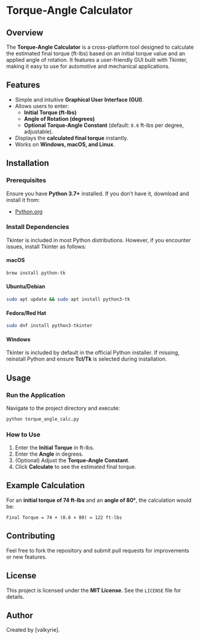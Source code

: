 # Torque-Angle Calculator

## Overview
The **Torque-Angle Calculator** is a cross-platform tool designed to calculate the estimated final torque (ft-lbs) based on an initial torque value and an applied angle of rotation. It features a user-friendly GUI built with Tkinter, making it easy to use for automotive and mechanical applications.

## Features
- Simple and intuitive **Graphical User Interface (GUI)**.
- Allows users to enter:
  - **Initial Torque (ft-lbs)**
  - **Angle of Rotation (degrees)**
  - **Optional Torque-Angle Constant** (default: `0.6` ft-lbs per degree, adjustable).
- Displays the **calculated final torque** instantly.
- Works on **Windows, macOS, and Linux**.

## Installation
### Prerequisites
Ensure you have **Python 3.7+** installed. If you don’t have it, download and install it from:
- [Python.org](https://www.python.org/downloads/)

### Install Dependencies
Tkinter is included in most Python distributions. However, if you encounter issues, install Tkinter as follows:

#### **macOS**
```bash
brew install python-tk
```

#### **Ubuntu/Debian**
```bash
sudo apt update && sudo apt install python3-tk
```

#### **Fedora/Red Hat**
```bash
sudo dnf install python3-tkinter
```

#### **Windows**
Tkinter is included by default in the official Python installer. If missing, reinstall Python and ensure **Tcl/Tk** is selected during installation.

## Usage
### **Run the Application**
Navigate to the project directory and execute:
```bash
python torque_angle_calc.py
```

### **How to Use**
1. Enter the **Initial Torque** in ft-lbs.
2. Enter the **Angle** in degrees.
3. (Optional) Adjust the **Torque-Angle Constant**.
4. Click **Calculate** to see the estimated final torque.

## Example Calculation
For an **initial torque of 74 ft-lbs** and an **angle of 80°**, the calculation would be:
```
Final Torque = 74 + (0.6 × 80) = 122 ft-lbs
```

## Contributing
Feel free to fork the repository and submit pull requests for improvements or new features.

## License
This project is licensed under the **MIT License**. See the `LICENSE` file for details.

## Author
Created by [valkyrie].

